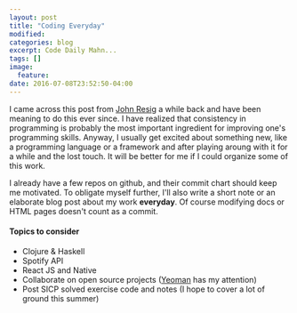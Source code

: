```yaml
---
layout: post
title: "Coding Everyday"
modified:
categories: blog
excerpt: Code Daily Mahn...
tags: []
image:
  feature:
date: 2016-07-08T23:52:50-04:00
---
```


I came across this post from [John Resig](http://ejohn.org/blog/write-code-every-day/) a while back and have been meaning to do this ever since. I have realized that consistency in programming is probably the most important ingredient for improving one's programming skills. Anyway, I usually get excited about something new, like a programming language or a framework and after playing aroung with it for a while and the lost touch. It will be better for me if I could organize some of this work.

I already have a few repos on github, and their commit chart should keep me motivated. To obligate myself further, I'll also write a short note or an elaborate blog post about my work **everyday**. Of course modifying docs or HTML pages doesn't count as a commit.

#### Topics to consider

- Clojure & Haskell
- Spotify API
- React JS and Native
- Collaborate on open source projects ([Yeoman](http://yeoman.io/) has my attention) 
- Post SICP solved exercise code and notes (I hope to cover a lot of ground this summer)